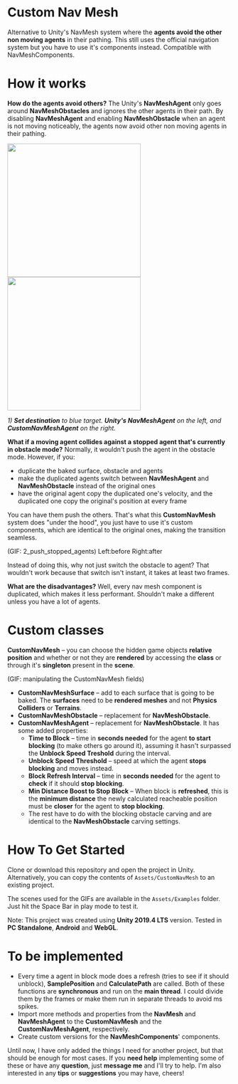 # Custom Nav Mesh

Alternative to Unity's NavMesh system where the __agents avoid the other non moving agents__ in their pathing. This still uses the official navigation system but you have to use it's components instead. Compatible with NavMeshComponents.

# How it works

__How do the agents avoid others?__ The Unity's __NavMeshAgent__ only goes around __NavMeshObstacles__ and ignores the other agents in their path. By disabling __NavMeshAgent__ and enabling __NavMeshObstacle__ when an agent is not moving noticeably, the agents now avoid other non moving agents in their pathing.

<p float="left">
  <img src="Assets/GIFs/1_before.gif" width="300"/>
  <img src="Assets/GIFs/1_after.gif" width="300"/> 
  <p><i>1) <b>Set destination</b> to blue target. <b>Unity's NavMeshAgent</b> on the left, and <b>CustomNavMeshAgent</b> on the right.</i></p>
</p>

__What if a moving agent collides against a stopped agent that's currently in obstacle mode?__ Normally, it wouldn't push the agent in the obstacle mode. However, if you:
* duplicate the baked surface, obstacle and agents
* make the duplicated agents switch between __NavMeshAgent__ and __NavMeshObstacle__ instead of the original ones
* have the original agent copy the duplicated one's velocity, and the duplicated one copy the original's position at every frame

You can have them push the others. That's what this __CustomNavMesh__ system does "under the hood", you just have to use it's custom components, which are identical to the original ones, making the transition seamless.

(GIF: 2_push_stopped_agents) Left:before Right:after

Instead of doing this, why not just switch the obstacle to agent? That wouldn't work because that switch isn't instant, it takes at least two frames.

__What are the disadvantages?__ Well, every nav mesh component is duplicated, which makes it less performant. Shouldn't make a different unless you have a lot of agents. 

# Custom classes

__CustomNavMesh__ – you can choose the hidden game objects __relative position__ and whether or not they are __rendered__ by accessing the __class__ or through it's __singleton__ present in the __scene__.

(GIF: manipulating the CustomNavMesh fields)

* __CustomNavMeshSurface__ – add to each surface that is going to be baked. The __surfaces__ need to be __rendered meshes__ and not __Physics Colliders__ or __Terrains__.
* __CustomNavMeshObstacle__ – replacement for __NavMeshObstacle__.
* __CustomNavMeshAgent__ – replacement for __NavMeshObstacle__. It has some added properties:
  * __Time to Block__ – time in __seconds needed__ for the agent __to start blocking__ (to make others go around it),  assuming it hasn't surpassed the __Unblock Speed Treshold__ during the interval.
  * __Unblock Speed Threshold__ – speed at which the agent __stops blocking__ and moves instead.
  * __Block Refresh Interval__ – time in __seconds needed__ for the agent to __check__ if it should __stop blocking__.
  * __Min Distance Boost to Stop Block__ – When block is __refreshed__, this is the __minimum distance__ the newly calculated reacheable position must be __closer__ for the agent to __stop blocking__.
  * The rest have to do with the blocking obstacle carving and are identical to the __NavMeshObstacle__ carving settings.

# How To Get Started

Clone or download this repository and open the project in Unity.
Alternatively, you can copy the contents of `Assets/CustomNavMesh` to an existing project.

The scenes used for the GIFs are available in the `Assets/Examples` folder. Just hit the Space Bar in play mode to test it.

Note: This project was created using __Unity 2019.4 LTS__ version. Tested in __PC Standalone__, __Android__ and __WebGL__.

# To be implemented

* Every time a agent in block mode does a refresh (tries to see if it should unblock), __SamplePosition__ and __CalculatePath__ are called. Both of these functions are __synchronous__ and run on the __main thread__. I could divide them by the frames or make them run in separate threads to avoid ms spikes.
* Import more methods and properties from the __NavMesh__ and __NavMeshAgent__ to the __CustomNavMesh__ and the __CustomNavMeshAgent__, respectively. 
* Create custom versions for the __NavMeshComponents__' components.

Until now, I have only added the things I need for another project, but that should be enough for most cases. If you __need help__ implementing some of these or have any __question__, just __message me__ and I'll try to help. I'm also interested in any __tips__ or __suggestions__ you may have, cheers!
